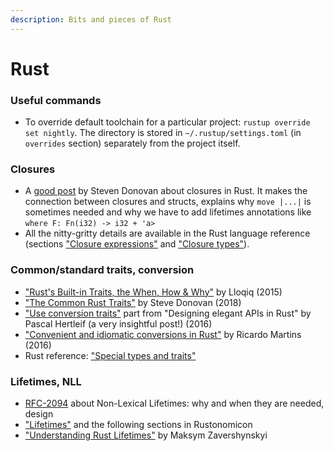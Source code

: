 ```yaml
---
description: Bits and pieces of Rust
---
```


# Rust

### Useful commands

* To override default toolchain for a particular project: `rustup override set nightly`. The directory is stored in `~/.rustup/settings.toml` \(in `overrides` section\) separately from the project itself.

### Closures

* A [good post](https://stevedonovan.github.io/rustifications/2018/08/18/rust-closures-are-hard.html) by Steven Donovan about closures in Rust. It makes the connection between closures and structs, explains why `move |...|` is sometimes needed and why we have to add lifetimes annotations like `where F: Fn(i32) -> i32 + 'a>`
* All the nitty-gritty details are available in the Rust language reference \(sections ["Closure expressions"](https://doc.rust-lang.org/stable/reference/expressions/closure-expr.html) and ["Closure types"](https://doc.rust-lang.org/stable/reference/types/closure.html)\).

### Common/standard traits, conversion

* ["Rust's Built-in Traits, the When, How & Why"](https://llogiq.github.io/2015/07/30/traits.html) by Lloqiq \(2015\)
* ["The Common Rust Traits"](https://stevedonovan.github.io/rustifications/2018/09/08/common-rust-traits.html) by Steve Donovan \(2018\)
* ["Use conversion traits"](https://deterministic.space/elegant-apis-in-rust.html#use-conversion-traits) part from "Designing elegant APIs in Rust" by Pascal Hertleif \(a very insightful post!\) \(2016\)
* ["Convenient and idiomatic conversions in Rust"](https://ricardomartins.cc/2016/08/03/convenient_and_idiomatic_conversions_in_rust) by Ricardo Martins \(2016\)
* Rust reference: ["Special types and traits"](https://doc.rust-lang.org/reference/special-types-and-traits.html)

### Lifetimes, NLL

* [RFC-2094](https://github.com/rust-lang/rfcs/blob/master/text/2094-nll.md) about Non-Lexical Lifetimes: why and when they are needed, design
* ["Lifetimes"](https://doc.rust-lang.org/nomicon/lifetimes.html) and the following sections in Rustonomicon
* ["Understanding Rust Lifetimes"](https://medium.com/nearprotocol/understanding-rust-lifetimes-e813bcd405fa) by Maksym Zavershynskyi

